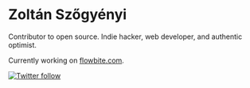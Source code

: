 # Zoltán Szőgyényi

Contributor to open source. Indie hacker, web developer, and authentic optimist.

Currently working on [flowbite.com](https://flowbite.com).

<a href="https://twitter.com/zoltanszogyenyi"><img src="https://img.shields.io/twitter/follow/zoltanszogyenyi?style=social" alt="Twitter follow"></a>
